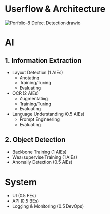 # Userflow & Architecture
![Porfolio-8  Defect Detection drawio](https://github.com/user-attachments/assets/53fef0b5-84ca-4cab-9088-c583ef97c6f9)

# AI
## 1. Information Extraction
- Layout Detection (1 AIEs)
  - Anotating
  - Training/Tuning
  - Evaluating
- OCR (2 AIEs)
  - Augmentating
  - Training/Tuning
  - Evaluating
- Language Understanding (0.5 AIEs)
  - Prompt Engineering
  - Evaluating

## 2. Object Detection
- Backbone Training (1 AIEs)
- Weaksupervise Training (1 AIEs)
- Anomally Detection (0.5 AIEs)

# System
- UI (0.5 FEs)
- API (0.5 BEs)
- Logging & Monitoring (0.5 DevOps)
